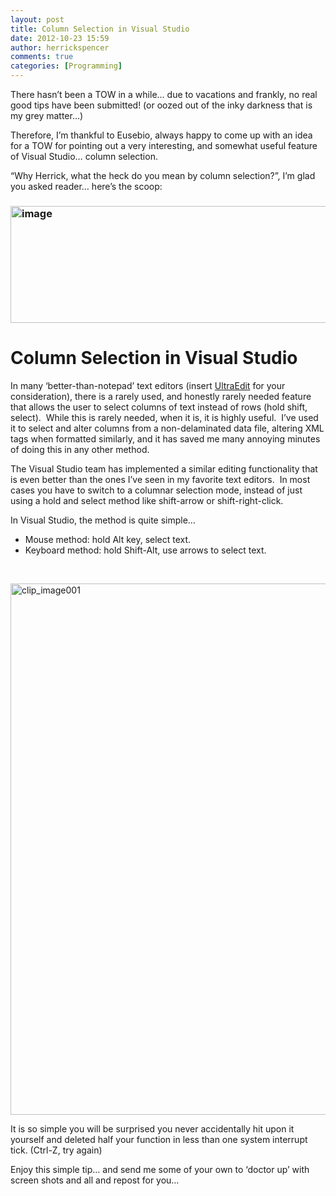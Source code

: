 ```yaml
---
layout: post
title: Column Selection in Visual Studio
date: 2012-10-23 15:59
author: herrickspencer
comments: true
categories: [Programming]
---
```

<div class="ExternalClass6E5C2F490A5340FF809BBCB8CB22FC65">

There hasn’t been a TOW in a while… due to vacations and frankly, no real good tips have been submitted! (or oozed out of the inky darkness that is my grey matter…)

Therefore, I’m thankful to Eusebio, always happy to come up with an idea for a TOW for pointing out a very interesting, and somewhat useful feature of Visual Studio… column selection.

“Why Herrick, what the heck do you mean by column selection?”, I’m glad you asked reader… here’s the scoop:
<h3><a href="http://herrickspencer.blog/wp-content/uploads/2012/10/image5.png"><img style="background-image:none;padding-left:0;padding-right:0;display:inline;padding-top:0;border:0;" title="image" src="http://herrickspencer.blog/wp-content/uploads/2012/10/image_thumb5.png" alt="image" width="605" height="187" border="0" /></a></h3>
<h1>Column Selection in Visual Studio</h1>
In many ‘better-than-notepad’ text editors (insert <a href="http://www.ultraedit.com/" target="_blank">UltraEdit</a> for your consideration), there is a rarely used, and honestly rarely needed feature that allows the user to select columns of text instead of rows (hold shift, select).  While this is rarely needed, when it is, it is highly useful.  I’ve used it to select and alter columns from a non-delaminated data file, altering XML tags when formatted similarly, and it has saved me many annoying minutes of doing this in any other method.

The Visual Studio team has implemented a similar editing functionality that is even better than the ones I’ve seen in my favorite text editors.  In most cases you have to switch to a columnar selection mode, instead of just using a hold and select method like shift-arrow or shift-right-click.

In Visual Studio, the method is quite simple…
<ul>
	<li>Mouse method: hold Alt key, select text.</li>
	<li>Keyboard method: hold Shift-Alt, use arrows to select text.</li>
</ul>
&nbsp;

<a href="http://my/sites/herricks/TipOfTheWeek/Lists/Posts/Attachments/11/image_2_506A1A63.png"><img style="background-image:none;padding-left:0;padding-right:0;display:inline;padding-top:0;border:0;" title="clip_image001" src="http://herrickspencer.blog/wp-content/uploads/2012/10/clip_image0011.png" alt="clip_image001" width="561" height="850" border="0" /></a>

It is so simple you will be surprised you never accidentally hit upon it yourself and deleted half your function in less than one system interrupt tick. (Ctrl-Z, try again)

Enjoy this simple tip… and send me some of your own to ‘doctor up’ with screen shots and all and repost for you…

</div>
